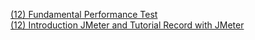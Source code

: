 [(12) Fundamental Performance Test](https://docs.google.com/document/d/1Y9AaI18oEMPrDHCYxtGmYHRL-c1v7nIGuQjUpUTVNOs/edit) <br>
[(12) Introduction JMeter and Tutorial Record with JMeter](https://docs.google.com/document/d/14VPI772plP4MrcNPrTBIoi57PQpJ7VPgY_d1gbVxFd4/edit?usp=sharing)
